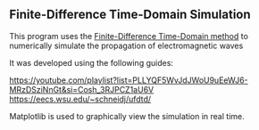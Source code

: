 ## Finite-Difference Time-Domain Simulation

This program uses the [Finite-Difference Time-Domain method](https://en.wikipedia.org/wiki/Finite-difference_time-domain_method?oldformat=true) to numerically simulate the propagation of electromagnetic waves

It was developed using the following guides:

https://youtube.com/playlist?list=PLLYQF5WvJdJWoU9uEeWJ6-MRzDSziNnGt&si=Cosh_3RJPCZ1aU6V
https://eecs.wsu.edu/~schneidj/ufdtd/

Matplotlib is used to graphically view the simulation in real time.


